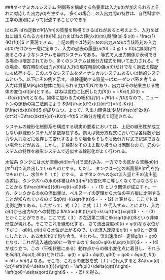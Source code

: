 ###ダイナミカルシステム
制御系を構成する各要素は入力u(t)が加えられるとそれに対応した出力y(t)を生ずる。
多くの場合この入出力間の特性は、自然科学や工学の法則によって記述することができる

ばね系
ばね定数が$K[N/m]$の質量を無視できるばねがあると考えよう、入力をばねに加えられる力をf(t)[N],出力をばねの伸びx(t)(m),時間t(s)
$ x(t) = \frac{1}{K}{f(t)}$
と表現できる。
上記の例では時刻$t$=$to$の出力$y(to)$は当該時刻の入力$u(t0)$だけから一意に定まり、入力の過去の履歴{$u(t0):0≦t<t0$}に無関係であるこのようなシステムを静的システムである。
等式で入出力関係が表現できる場合は限定されており、多くのシステムは微分方程式を用いて出力される。その場合、現在時刻の出力$y(t0)$は入力の現在時刻の値$u(t0)$だけでなく過去の履歴にも依存する。このようなシステムをダイナミカルシステムあるいは動的システムという。以下にその例を示す。
直線運動する質量ーばねーダンパ系を考える入力は質量M[Kg]の物体に加えられる力$f(t)$[N]であり、出力はその結果生じる物体の変位x(t)[m]とする。
ばねは変位に比例した力$fK(t)=-Kx(t)$,$fD(t)=-D(dx(t)/dt)$となる。物体に加わる力の総和は$f(t)+fK(t)+fD(t)$なので、ニュートンの運動の第二法則により
${M}\frac{d^2x(t)}{dt^2}=f(t)-Kx(t)-D\frac{dx(t)}{dt}$
が成り立つ、よって、入出力関係は
${M}\frac{d^2x(t)}{dt^2}+D\frac{dx(t)}{dt}+Kx(t)=f(t)$
と微分方程式で記述される。

システムの線形化制御系を構成する現実の要素においては、上記の線形性が成立しない非線形システムが多数存在する。例えば微分方程式においては各係数が出力や入力などに依存して変化するような場合やそもそも微分方程式で記述できない場合などがある。しかし、非線形をそのまま取り扱うのは困難なので、元のシステムの特性を線形システムで近似する線形化がよく行われる。

水位系
タンクには水が流量$qi(t)$[$m^3/s$]で流れ込み、一方でその底から流量$q0(t)$[$m^3/s$]で流れ出しているものとする。ただし、タンクは一定の断面積A[$m^2$]を持つものとし、水位をｈ（ｔ）とする。
まずタンクへの水の流入量とその流出量の差は、タンク内への水の体積は$Ah(t)$[$m^3$]の変化率に等しくなくてはならないことから
$\frac{dAh(t)}{dt}=qi(t)-q0(t)$・・・(1)
という関係が成立すｒ。一方、タンクからの水の流出量は、ベルヌーイの定理から水位の平方根に比例することが知られているので
$q0(t)=k\sqrt{h(t)}$・・・(2)
と表せる。ここでｋは比例定数である。したがって、式（２）に式（１）を代入することにより、入力$qi(t)$から出力$h(t)$への特性は
$A\frac{dh(t)}{dt}+k\sqrt{h(t)}=qi(t)$・・・(3)
とかくことができる。ここで式（３）の左辺第二項に$k\sqrt{h(t)}$という非線形性が現れる。そこでこれを線形化する。
さて流出速度$q0(t)>qi(t)$なら水位が下がり、$q0(t),qi(t)$なら水位が上がるので、いま流入速度を$qi(t)=qi0$と一定値にしたとき、ある水位$h0$で釣り合う。すなわち、流出速度が一定値$qi(t)=qo0$となり、これが流入速度$qi0$に一致するので
$qo0=qi0=k\sqrt{h(0)}$・・・(4)
が成り立つ。この（平衡状態にある）動作点からの微小変化点に着目し、それらを$\delta{qi(t)}, \delta{qo(t)}, \delta{h(t)}$とおけば、$qi(t)=qi0+\delta{qi(t)}, q0(t)=qo0+\delta{qo(t)}, h(t)=h0+\delta{h(t)}$よなる。そこで、これらの変数を式（１）に代入すると
$A\frac{d}{dt}\left({h0+\delta{h(t)}}\right) = \left(qi0+\delta{qi(t)}\right)-\left(qo0+\delta{qo(t)}\right)$・・・(5)
を得る。　